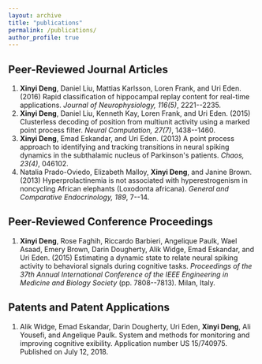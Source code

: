 ```yaml
---
layout: archive
title: "publications"
permalink: /publications/
author_profile: true
---
```


Peer-Reviewed Journal Articles
------
1. **Xinyi Deng**, Daniel Liu, Mattias Karlsson, Loren Frank, and Uri Eden. (2016) Rapid classification of hippocampal replay content for real-time applications. *Journal of Neurophysiology, 116(5)*, 2221--2235.
1. **Xinyi Deng**, Daniel Liu, Kenneth Kay, Loren Frank, and Uri Eden. (2015) Clusterless decoding of position from multiunit activity using a marked point process filter. *Neural Computation, 27(7)*, 1438--1460.
1. **Xinyi Deng**, Emad Eskandar, and Uri Eden. (2013) A point process approach to identifying and tracking transitions in neural spiking dynamics in the subthalamic nucleus of Parkinson's patients. *Chaos, 23(4)*, 046102.
1. Natalia Prado-Oviedo, Elizabeth Malloy, **Xinyi Deng**, and Janine Brown. (2013) Hyperprolactinemia is not associated with hyperestrogenism in noncycling African elephants (Loxodonta africana). *General and Comparative Endocrinology, 189*, 7--14.

Peer-Reviewed Conference Proceedings
------
1. **Xinyi Deng**, Rose Faghih, Riccardo Barbieri, Angelique Paulk, Wael Asaad, Emery Brown, Darin Dougherty, Alik Widge, Emad Eskandar, and Uri Eden. (2015) Estimating a dynamic state to relate neural spiking activity to behavioral signals during cognitive tasks. *Proceedings of the 37th Annual International Conference of the IEEE Engineering in Medicine and Biology Society* (pp. 7808--7813). Milan, Italy.

Patents and Patent Applications
------
1. Alik Widge, Emad Eskandar, Darin Dougherty, Uri Eden, **Xinyi Deng**, Ali Yousefi, and Angelique Paulk. System and methods for monitoring and improving cognitive exibility. Application number US 15/740975. Published on July 12, 2018.
